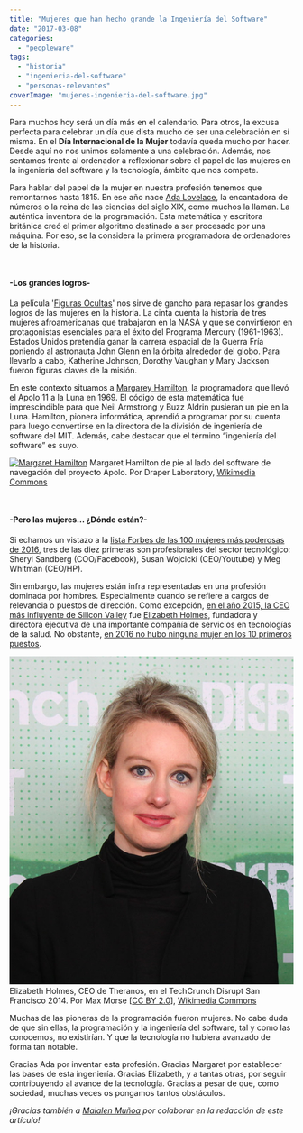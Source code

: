 ```yaml
---
title: "Mujeres que han hecho grande la Ingeniería del Software"
date: "2017-03-08"
categories: 
  - "peopleware"
tags: 
  - "historia"
  - "ingenieria-del-software"
  - "personas-relevantes"
coverImage: "mujeres-ingenieria-del-software.jpg"
---
```


Para muchos hoy será un día más en el calendario. Para otros, la excusa perfecta para celebrar un día que dista mucho de ser una celebración en sí misma. En el **Día Internacional de la Mujer** todavía queda mucho por hacer. Desde aquí no nos unimos solamente a una celebración. Además, nos sentamos frente al ordenador a reflexionar sobre el papel de las mujeres en la ingeniería del software y la tecnología, ámbito que nos compete.

Para hablar del papel de la mujer en nuestra profesión tenemos que remontarnos hasta 1815. En ese año nace [Ada Lovelace](https://es.wikipedia.org/wiki/Ada_Lovelace), la encantadora de números o la reina de las ciencias del siglo XIX, como muchos la llaman. La auténtica inventora de la programación. Esta matemática y escritora británica creó el primer algoritmo destinado a ser procesado por una máquina. Por eso, se la considera la primera programadora de ordenadores de la historia.

 

#### \-Los grandes logros-

La película '[Figuras Ocultas](http://www.imdb.com/title/tt4846340/)' nos sirve de gancho para repasar los grandes logros de las mujeres en la historia. La cinta cuenta la historia de tres mujeres afroamericanas que trabajaron en la NASA y que se convirtieron en protagonistas esenciales para el éxito del Programa Mercury (1961-1963). Estados Unidos pretendía ganar la carrera espacial de la Guerra Fría poniendo al astronauta John Glenn en la órbita alrededor del globo. Para llevarlo a cabo, Katherine Johnson, Dorothy Vaughan y Mary Jackson fueron figuras claves de la misión.

En este contexto situamos a [Margarey Hamilton](https://en.wikipedia.org/wiki/Margaret_Hamilton_%28scientist%29), la programadora que llevó el Apolo 11 a la Luna en 1969. El código de esta matemática fue imprescindible para que Neil Armstrong y Buzz Aldrin pusieran un pie en la Luna. Hamilton, pionera informática, aprendió a programar por su cuenta para luego convertirse en la directora de la división de ingeniería de software del MIT. Además, cabe destacar que el término “ingeniería del software” es suyo.

[![Margaret Hamilton](/images/Margaret_Hamilton.gif)](https://commons.wikimedia.org/wiki/File%3AMargaret_Hamilton.gif) Margaret Hamilton de pie al lado del software de navegación del proyecto Apolo. Por Draper Laboratory, [Wikimedia Commons](https://commons.wikimedia.org/wiki/File%3AMargaret_Hamilton.gif)

 

#### \-Pero las mujeres... ¿Dónde están?-

Si echamos un vistazo a la [lista Forbes de las 100 mujeres más poderosas de 2016](https://www.forbes.com/power-women/list/#tab:overall), tres de las diez primeras son profesionales del sector tecnológico: Sheryl Sandberg (COO/Facebook), Susan Wojcicki (CEO/Youtube) y Meg Whitman (CEO/HP).

Sin embargo, las mujeres están infra representadas en una profesión dominada por hombres. Especialmente cuando se refiere a cargos de relevancia o puestos de dirección. Como excepción, [en el año 2015, la CEO más influyente de Silicon Valley](http://www.businessinsider.com/silicon-valley-100-2015-6) fue [Elizabeth Holmes](https://es.wikipedia.org/wiki/Elizabeth_Holmes), fundadora y directora ejecutiva de una importante compañía de servicios en tecnologías de la salud. No obstante, [en 2016 no hubo ninguna mujer en los 10 primeros puestos](http://www.businessinsider.com/silicon-valley-100-2016-6).

[![Elizabeth Holmes](/images/Elizabeth_Holmes_2014_%28cropped%29.jpg)](https://commons.wikimedia.org/wiki/File%3AElizabeth_Holmes_2014_(cropped).jpg) Elizabeth Holmes, CEO de Theranos, en el TechCrunch Disrupt San Francisco 2014. Por Max Morse \[[CC BY 2.0](http://creativecommons.org/licenses/by/2.0)\], [Wikimedia Commons](https://commons.wikimedia.org/wiki/File%3AElizabeth_Holmes_2014_(cropped).jpg)

Muchas de las pioneras de la programación fueron mujeres. No cabe duda de que sin ellas, la programación y la ingeniería del software, tal y como las conocemos, no existirían. Y que la tecnología no hubiera avanzado de forma tan notable.

Gracias Ada por inventar esta profesión. Gracias Margaret por establecer las bases de esta ingeniería. Gracias Elizabeth, y a tantas otras, por seguir contribuyendo al avance de la tecnología. Gracias a pesar de que, como sociedad, muchas veces os pongamos tantos obstáculos.

_¡Gracias también a [Maialen Muñoa](https://twitter.com/maialenmunoa) por colaborar en la redacción de este artículo!_
